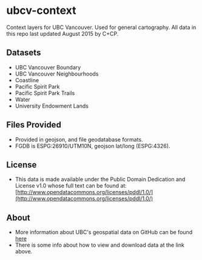 ubcv-context
==============

Context layers for UBC Vancouver. Used for general cartography. All data in this repo last updated August
2015 by C+CP.

Datasets
--------
* UBC Vancouver Boundary
* UBC Vancouver Neighbourhoods
* Coastline
* Pacific Spirit Park
* Pacific Spirit Park Trails
* Water
* University Endowment Lands

Files Provided
--------------
* Provided in geojson, and file geodatabase formats.
* FGDB is ESPG:26910/UTM10N, geojson lat/long (ESPG:4326).

License
-------
* This data is made available under the Public Domain Dedication and License v1.0 whose full text can be found at: [http://www.opendatacommons.org/licenses/pddl/1.0/](http://www.opendatacommons.org/licenses/pddl/1.0/)




About
-----
* More information about UBC's geospatial data on GitHub can be found [here](https://github.com/UBCGeodata/opendata)
* There is some info about how to view and download data at the link above.
